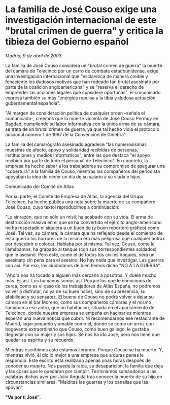 # La familia de José Couso exige una investigación internacional de este "brutal crimen de guerra" y critica la tibieza del Gobierno español

*Madrid, 9 de abril de 2003.*

La familia de José Couso considera un "brutal crimen de guerra" la muerte del cámara de Telecinco por un carro de combate estadounidense, exige una investigación internacional que "esclarezca de manera creíble y fehaciente los dudosos motivos que han rodeado tan brutal asesinato por parte de la coalición angloamericana" y se "reserva el derecho de emprender las acciones legales que considere oportunas". El comunicado expresa también su más "enérgica repulsa a la tibia y dudosa actuación gubernamental española".

"Al margen de consideración política de cualquier orden –señala el comunicado-, creemos que la muerte violenta de José Couso Permuy en Bagdad, cumpliendo su labor informativa con la única arma de su cámara, se trata de un brutal crimen de guerra, ya que tal hecho viola el protocolo adicional número 1 de 1997 de la Convención de Ginebra".

La familia del camarógrafo asesinado agradece "las numerosísimas muestras de afecto, apoyo y solidaridad recibidas de personas, instituciones y medios Informativos", entre las que destaca "el apoyo recibido por parte de todo el personal de Telecinco". En concreto, la empresa ha hecho saber a los trabajadores su compromiso de asegurar una "cobertura" a la familia de Couso, mientras los compañeros del periodista apoyaban la idea de ceder un día de su salario a su viuda e hijos.

Comunicado del Comité de Atlas

Por su parte, el Comité de Empresa de Atlas, la agencia del Grupo Telecinco, ha hecho pública una nota sobre la muerte de su compañero José Couso, cuyo textol reproducimos a continuación:

"La sinrazón, que no sólo un misil, ha acabado con su vida. El arma de destrucción masiva en el que se ha convertido el ejército anglo-americano no ha respetado ni siquiera a un buen tío (y buen reportero gráfico) como José. Tal vez, su cámara, la cámara que ha reflejado desde el comienzo de esta guerra los horrores de la misma era más peligrosa que cualquier ántrax por descubrir o colocar. Hablaba por sí misma. Tal vez, Couso, como le llamábamos, ha grabado al tanque (con sus correspondientes soldados) que le asesinó. Pero este, como el de todos los civiles iraquíes, será un asesinato sin pena para el asesino. No hay nada que investigar. Las guerras son así. Por eso, los ciudadanos de bien hemos dicho "NO A LA GUERRA".

"Ahora nos ha tocado a alguien más cercano a nosotros. Y duele mucho más. Es así. Los humanos somos así. Porque los que le conocimos de cerca, como es el caso de los trabajadores de Atlas España, no podremos volver a disfrutar, no ya de su buen hacer, sino de su presencia, su afabilidad y su sensatez. El bueno de Couso no podrá volver a dejar su cámara en el bar Moreno, como sus compañeros cámaras y el mismo llamaban a ese antro, que no habitación, situada en el aparcamiento de Telecinco, donde nuestra empresa se empeña en hacinarles mientras esperan una nueva noticia que cubrir. Ni recomendarnos ese restaurante de Madrid, lugar pequeño y amable como él, donde se come un arroz con bogavante extraordinario que Couso, como buen gallego, le gustaba degustar con su mujer y sus hijos. Se nos ha ido José, pero nos tiene que quedar su espíritu y su recuerdo.

Mientras escribimos esto estamos llorando. Porque Couso se ha muerto. Y, mientras vivió, él dio lo mejor a una empresa que a duras penas le respondió. Este escrito está realizado apenas unas horas después de conocer su muerte. Nos puede la rabia, su desaparición, la familia que deja y las cosas que le quedaron por cumplir. Terminamos sumándonos a las palabras dichas ayer por Julio Anguita tras conocer la muerte de su hijo en circunstancias similares. "Malditas las guerras y los canallas que las apoyan".

**"Va por ti José"**.
